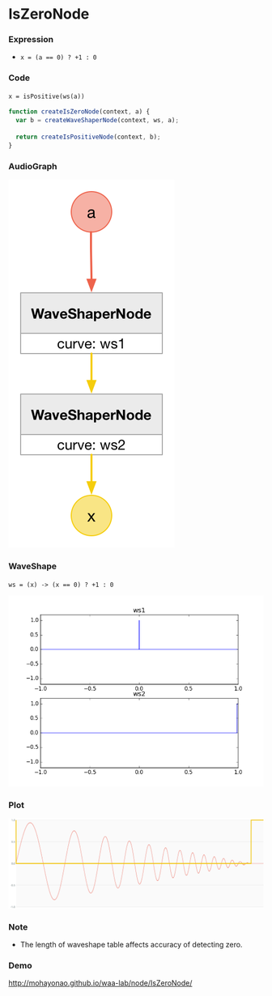 # IsZeroNode

### Expression

- `x = (a == 0) ? +1 : 0`

### Code

`x = isPositive(ws(a))`

```js
function createIsZeroNode(context, a) {
  var b = createWaveShaperNode(context, ws, a);

  return createIsPositiveNode(context, b);
}
```

### AudioGraph

![](is-zero-node.png)

### WaveShape

`ws = (x) -> (x == 0) ? +1 : 0`

![](is-zero-wave-shape.png)

### Plot

![](is-zero-node-plot.png)

### Note

- The length of waveshape table affects accuracy of detecting zero.

### Demo

http://mohayonao.github.io/waa-lab/node/IsZeroNode/
